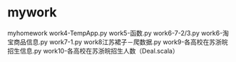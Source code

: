 # mywork
myhomework
work4-TempApp.py
work5-函数.py
work6-7-2/3.py
work6-淘宝商品信息.py
work7-1.py
work8江苏裙子－爬数据.py
work9-各高校在苏浙皖招生信息.py
work10-各高校在苏浙皖招生人数（Deal.scala）
